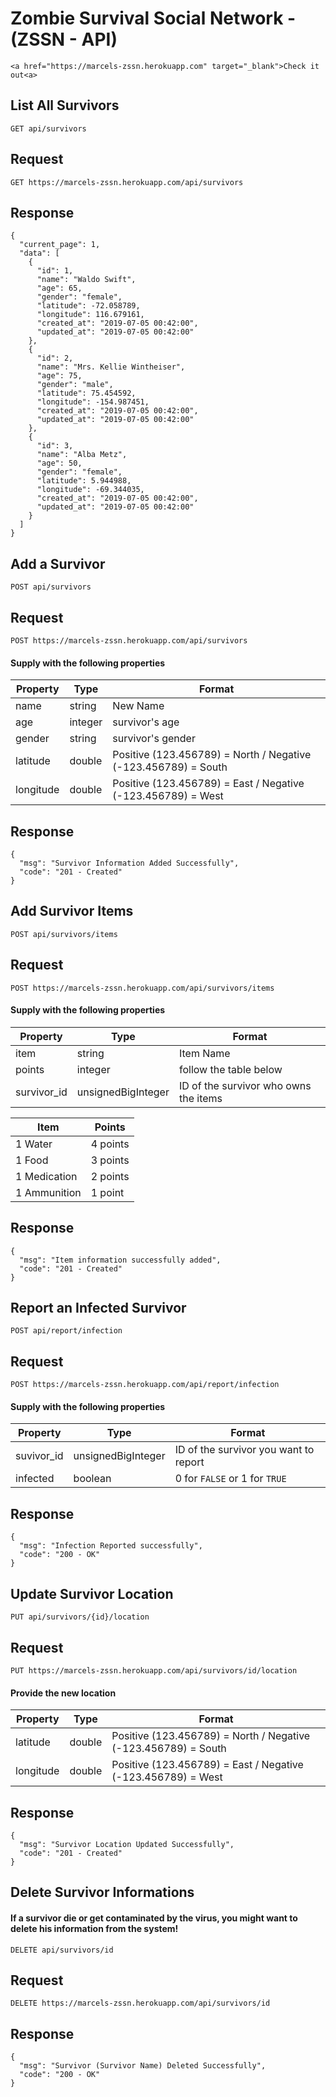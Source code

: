 # Zombie Survival Social Network - (ZSSN - API)

`<a href="https://marcels-zssn.herokuapp.com" target="_blank">Check it out<a>`


## List All Survivors

`GET api/survivors`

## Request
`GET https://marcels-zssn.herokuapp.com/api/survivors`

## Response
~~~
{
  "current_page": 1,
  "data": [
    {
      "id": 1,
      "name": "Waldo Swift",
      "age": 65,
      "gender": "female",
      "latitude": -72.058789,
      "longitude": 116.679161,
      "created_at": "2019-07-05 00:42:00",
      "updated_at": "2019-07-05 00:42:00"
    },
    {
      "id": 2,
      "name": "Mrs. Kellie Wintheiser",
      "age": 75,
      "gender": "male",
      "latitude": 75.454592,
      "longitude": -154.987451,
      "created_at": "2019-07-05 00:42:00",
      "updated_at": "2019-07-05 00:42:00"
    },
    {
      "id": 3,
      "name": "Alba Metz",
      "age": 50,
      "gender": "female",
      "latitude": 5.944988,
      "longitude": -69.344035,
      "created_at": "2019-07-05 00:42:00",
      "updated_at": "2019-07-05 00:42:00"
    }
  ]
}
~~~

## Add a Survivor

`POST api/survivors`

## Request
`POST https://marcels-zssn.herokuapp.com/api/survivors`

#### Supply with the following properties
| Property  | Type    | Format                                                         |
|-----------|---------|----------------------------------------------------------------|
| name      | string  | New Name                                                       |
| age       | integer | survivor's age                                                 |
| gender    | string  | survivor's gender                                              |
| latitude  | double  | Positive (123.456789) = North / Negative (-123.456789) = South |
| longitude | double  | Positive (123.456789) = East / Negative (-123.456789) = West   |

## Response
~~~
{
  "msg": "Survivor Information Added Successfully",
  "code": "201 - Created"
}
~~~

## Add Survivor Items

`POST api/survivors/items`

## Request
`POST https://marcels-zssn.herokuapp.com/api/survivors/items`

#### Supply with the following properties

| Property    | Type               | Format                                |
|-------------|--------------------|---------------------------------------|
| item        | string             | Item Name                             |
| points      | integer            | follow the table below                |
| survivor_id | unsignedBigInteger | ID of the survivor who owns the items |


| Item         | Points   |
|--------------|----------|
| 1 Water      | 4 points |
| 1 Food       | 3 points |
| 1 Medication | 2 points |
| 1 Ammunition | 1 point  |

## Response
~~~
{
  "msg": "Item information successfully added",
  "code": "201 - Created"
}
~~~

## Report an Infected Survivor

`POST api/report/infection`

## Request
`POST https://marcels-zssn.herokuapp.com/api/report/infection`

#### Supply with the following properties

| Property   | Type               | Format                                |
|------------|--------------------|---------------------------------------|
| suvivor_id | unsignedBigInteger | ID of the survivor you want to report |
| infected   | boolean            | 0 for `FALSE` or 1 for `TRUE`         |

## Response
~~~
{
  "msg": "Infection Reported successfully",
  "code": "200 - OK"
}
~~~

## Update Survivor Location

`PUT api/survivors/{id}/location`

## Request
`PUT https://marcels-zssn.herokuapp.com/api/survivors/id/location`

#### Provide the new location
| Property  | Type   | Format                                                         |
|-----------|--------|----------------------------------------------------------------|
| latitude  | double | Positive (123.456789) = North / Negative (-123.456789) = South |
| longitude | double | Positive (123.456789) = East / Negative (-123.456789) = West   |

## Response
~~~
{
  "msg": "Survivor Location Updated Successfully",
  "code": "201 - Created"
}
~~~

## Delete Survivor Informations
#### If a survivor die or get contaminated by the virus, you might want to delete his information from the system!


`DELETE api/survivors/id`

## Request
`DELETE https://marcels-zssn.herokuapp.com/api/survivors/id`

## Response
~~~
{
  "msg": "Survivor (Survivor Name) Deleted Successfully",
  "code": "200 - OK"
}
~~~
